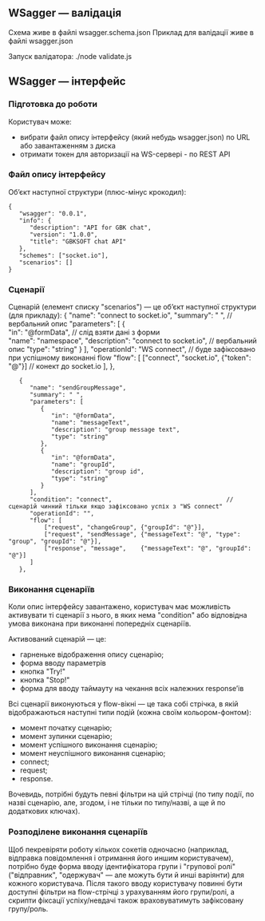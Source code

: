## WSagger — валідація

Схема живе в файлі wsagger.schema.json
Приклад для валідації живе в файлі wsagger.json

Запуск валідатора: ./node validate.js


## WSagger — інтерфейс


### Підготовка до роботи

Користувач може:

* вибрати файл опису інтерфейсу (який небудь wsagger.json) по URL або завантаженням з диска
* отримати токен для авторизації на WS-сервері - по REST API


### Файл опису інтерфейсу

Обʼєкт наступної структури (плюс-мінус крокодил):

    {
       "wsagger": "0.0.1",
       "info": {
          "description": "API for GBK chat",
          "version": "1.0.0",
          "title": "GBKSOFT chat API"
       },
       "schemes": ["socket.io"],
       "scenarios": []
    }


### Сценарії

Сценарій (елемент списку "scenarios") — це обʼєкт наступної структури (для прикладу):
       {
          "name": "connect to socket.io",
          "summary": " ",                                       // вербальний опис
          "parameters": [
             {             
                "in": "@formData",                              // слід взяти дані з форми  
                "name": "namespace",
                "description": "connect to socket.io",          // вербальний опис
                "type": "string"
             }
          ],
          "operationId": "WS connect",                          // буде зафіксовано при успішному виконанні flow
          "flow": [
              ["connect", "socket.io", {"token": "@"}]          // конект до socket.io
          ],
       },


       {
          "name": "sendGroupMessage",
          "summary": " ",
          "parameters": [
             {
                "in": "@formData",
                "name": "messageText",
                "description": "group message text",
                "type": "string"
             },
             {
                "in": "@formData",
                "name": "groupId",
                "description": "group id",
                "type": "string"
             }
          ],
          "condition": "connect",                                // сценарій чинний тільки якщо зафіксовано успіх з "WS connect"
          "operationId": "",
          "flow": [
              ["request", "changeGroup", {"groupId": "@"}],
              ["request", "sendMessage", {"messageText": "@", "type": "group", "groupId": "@"}],
              ["response", "message",    {"messageText": "@", "groupId": "@"}]
          ]
       },



### Виконання сценаріїв

Коли опис інтерфейсу завантажено, користувач має можливість активувати ті сценарії з нього, в яких нема "condition" або відповідна умова виконана при виконанні попередніх сценаріїв.

Активований сценарій — це:

* гарненьке відображення опису сценарію;
* форма вводу параметрів
* кнопка "Try!"
* кнопка "Stop!"
* форма для вводу таймауту на чекання всіх належних responseʼів


Всі сценарії виконуються у flow-вікні — це така собі стрічка, в якій відображаються наступні типи подій (кожна своїм кольором-фонтом):
* момент початку сценарію;
* момент зупинки сценарію;
* момент успішного виконання сценарію;
* момент неуспішного виконання сценарію;
* connect;
* request;
* response.

Вочевидь, потрібні будуть певні фільтри на цій стрічці (по типу події, по назві сценарію, але, згодом, і не тільки по типу/назві, а ще й по додаткових ключах).


### Розподілене виконання сценаріїв

Щоб пекревіряти роботу кількох сокетів одночасно (наприклад, відправка повідомлення і отримання його иншим користувачем), потрібно буде форма вводу ідентифікатора групи і "групової ролі" ("відправник", "одержувач" — але можуть бути й инші варіянти) для кожного користувача. Після такого вводу користувачу повинні бути доступні фільтри на flow-стрічці з урахуванням його групи/ролі, а скрипти фіксації успіху/невдачі також враховуватимуть зафіксовану групу/роль.
